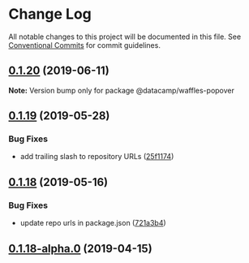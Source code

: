 # Change Log

All notable changes to this project will be documented in this file.
See [Conventional Commits](https://conventionalcommits.org) for commit guidelines.

## [0.1.20](https://github.com/datacamp/design-system/compare/@datacamp/waffles-popover@0.1.19...@datacamp/waffles-popover@0.1.20) (2019-06-11)

**Note:** Version bump only for package @datacamp/waffles-popover





## [0.1.19](https://github.com/datacamp-engineering/design-system/tree/master/packages/stylesheets/popover/compare/@datacamp/waffles-popover@0.1.18...@datacamp/waffles-popover@0.1.19) (2019-05-28)


### Bug Fixes

* add trailing slash to repository URLs ([25f1174](https://github.com/datacamp-engineering/design-system/tree/master/packages/stylesheets/popover/commit/25f1174))





## [0.1.18](https://github.com/datacamp-engineering/design-system/tree/master/packages/stylesheets/popover/compare/@datacamp/waffles-popover@0.1.18-alpha.0...@datacamp/waffles-popover@0.1.18) (2019-05-16)


### Bug Fixes

* update repo urls in package.json ([721a3b4](https://github.com/datacamp-engineering/design-system/tree/master/packages/stylesheets/popover/commit/721a3b4))





## [0.1.18-alpha.0](https://github.com/datacamp/design-system/compare/@datacamp/waffles-popover@0.1.18-alpha.0...@datacamp/waffles-popover@0.1.18-alpha.0) (2019-04-15)
